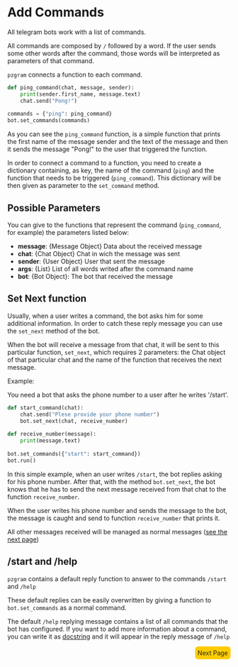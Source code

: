 # Add Commands

All telegram bots work with a list of commands.

All commands are composed by `/` followed by a word. If the user sends some other words after the command, those words will be interpreted as parameters of that command.

`pzgram` connects a function to each command.

```python
def ping_command(chat, message, sender):
    print(sender.first_name, message.text)
    chat.send("Pong!")
    
commands = {"ping": ping_command}
bot.set_commands(commands)
```

As you can see the `ping_command` function,
is a simple function that prints the first name of the message sender and the text of the message and then it sends the message "Pong!" to the user that triggered the function.

In order to connect a command to a function, you need to create a dictionary containing, as key, the name of the command (`ping`) and the function that needs to be triggered (`ping_command`). This dictionary will be then given as parameter to the `set_command` method.

## Possible Parameters

You can give to the functions that represent the command (`ping_command`, for example) the parameters listed below:

* **message**: {Message Object} Data about the received message
* **chat**: {Chat Object} Chat in wich the message was sent
* **sender**: {User Object} User that sent the message
* **args**: {List} List of all words writed after the command name
* **bot**: {Bot Object}: The bot that received the message

## Set Next function

Usually, when a user writes a command, the bot asks him for some additional information. In order to catch these reply message you can use the `set_next` method of the bot.

When the bot will receive a message from that chat, it will be sent to this particular function,
`set_next`, which requires 2 parameters: the Chat object of that particular chat and the name of the function that receives the next message.

Example:

You need a bot that asks the phone number to a user after he writes '/start'.
```python
def start_command(chat):
    chat.send("Plese provide your phone number")
    bot.set_next(chat, receive_number)
  
def receive_number(message):
    print(message.text)
    
bot.set_commands({"start": start_command})
bot.run()
```
In this simple example, when an user writes `/start`, the bot replies asking for his phone number. After that, with the method
`bot.set_next`, the bot knows that he has to send the next message received from that chat to the function `receive_number`.

When the user writes his phone number and sends the message to the bot, the message is caught and send to function `receive_number` that prints it.

All other messages received will be managed as normal messages ([see the next page](https://infopz.github.io/pzgram/guide3))

## /start and /help

`pzgram` contains a default reply function to answer to the commands `/start` and `/help`

These default replies can be easily overwritten by giving a function to `bot.set_commands` as a normal command.

The default `/help` replying message contains a list of all commands that the bot has configured.
If you want to add more information about a command, you can write it as [docstring](http://www.pythonforbeginners.com/basics/python-docstrings) and it will appear in the reply message of `/help`

<div style="float: right;background-color: #fc0;padding: 6px;border-radius: 7px;"><a href="https://infopz.github.io/pzgram/guide3" style="text-decoration: none;color: #252525;">Next Page</a></div>
